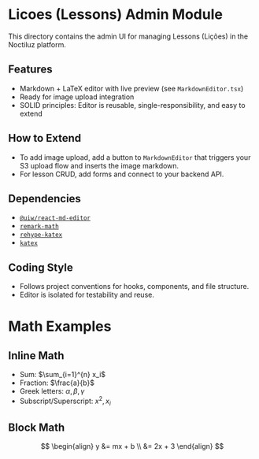 # Licoes (Lessons) Admin Module

This directory contains the admin UI for managing Lessons (Lições) in the Noctiluz platform.

## Features
- Markdown + LaTeX editor with live preview (see `MarkdownEditor.tsx`)
- Ready for image upload integration
- SOLID principles: Editor is reusable, single-responsibility, and easy to extend

## How to Extend
- To add image upload, add a button to `MarkdownEditor` that triggers your S3 upload flow and inserts the image markdown.
- For lesson CRUD, add forms and connect to your backend API.

## Dependencies
- [`@uiw/react-md-editor`](https://github.com/uiwjs/react-md-editor)
- [`remark-math`](https://github.com/remarkjs/remark-math)
- [`rehype-katex`](https://github.com/remarkjs/remark-math/tree/main/packages/rehype-katex)
- [`katex`](https://katex.org/)

## Coding Style
- Follows project conventions for hooks, components, and file structure.
- Editor is isolated for testability and reuse. 

# Math Examples

## Inline Math
- Sum: $\sum_{i=1}^{n} x_i$
- Fraction: $\frac{a}{b}$
- Greek letters: $\alpha, \beta, \gamma$
- Subscript/Superscript: $x^2, x_i$

## Block Math
$$
\begin{align}
y &= mx + b \\
&= 2x + 3
\end{align}
$$